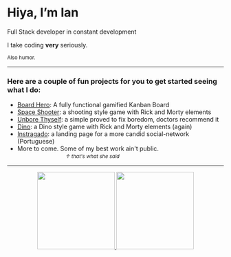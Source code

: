 # Hiya, I’m Ian
Full Stack developer in constant development

I take coding **very** seriously. <br>

<sub>Also humor. </sub>

<hr>

### Here are a couple of fun projects for you to get started seeing what I do:

- <a href="https://github.com/ianisout/BoardHero">Board Hero</a>: A fully functional gamified Kanban Board
- <a href="https://github.com/ianisout/spaceshooter-project">Space Shooter</a>: a shooting style game with Rick and Morty elements
- <a href="https://github.com/ianisout/unbore-thyself">Unbore Thyself</a>: a simple proved to fix boredom, doctors recommend it
- <a href="https://github.com/ianisout/dino-game-rick">Dino</a>: a Dino style game with Rick and Morty elements (again)
- <a href="https://github.com/ianisout/instragado">Instragado</a>: a landing page for a more candid social-network (Portuguese)
- More to come. Some of my best work ain't public.<br>
⠀⠀⠀⠀⠀⠀⠀⠀⠀⠀⠀<small><i>↑ that's what she said</i></small>

<hr>

<div align="center">
  <a href="https://github.com/ianisout">
  <img height="180em" src="https://github-readme-stats.vercel.app/api?username=ianisout&show_icons=true&theme=github_dark&include_all_commits=true&count_private=true"/>
  <img height="180em" src="https://github-readme-stats.vercel.app/api/top-langs/?username=ianisout&layout=compact&langs_count=7&theme=github_dark"/>
</div>
